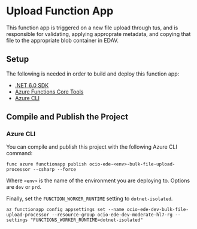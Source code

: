 # Upload Function App

This function app is triggered on a new file upload through tus, and is responsible for validating, applying approprate metadata, and copying that file to the appropriate blob container in EDAV.

## Setup

The following is needed in order to build and deploy this function app:

- [.NET 6.0 SDK](https://dotnet.microsoft.com/en-us/download)
- [Azure Functions Core Tools](https://learn.microsoft.com/en-us/azure/azure-functions/functions-run-local?tabs=v4%2Clinux%2Ccsharp%2Cportal%2Cbash#v2)
- [Azure CLI](https://learn.microsoft.com/en-us/cli/azure/install-azure-cli)

## Compile and Publish the Project

### Azure CLI

You can compile and publish this project with the following Azure CLI command:

```
func azure functionapp publish ocio-ede-<env>-bulk-file-upload-processor --csharp --force
```

Where `<env>` is the name of the environment you are deploying to. Options are `dev` or `prd`.

Finally, set the `FUNCTION_WORKER_RUNTIME` setting to `dotnet-isolated`.

```
az functionapp config appsettings set --name ocio-ede-dev-bulk-file-upload-processor --resource-group ocio-ede-dev-moderate-hl7-rg --settings "FUNCTIONS_WORKER_RUNTIME=dotnet-isolated"
```
